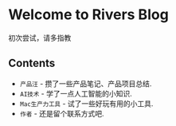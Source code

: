 # Welcome to Rivers Blog

初次尝试，请多指教

## Contents

* `产品汪` - 攒了一些产品笔记、产品项目总结.
* `AI技术` - 学了一点人工智能的小知识.
* `Mac生产力工具` - 试了一些好玩有用的小工具.
* `作者` - 还是留个联系方式吧.


